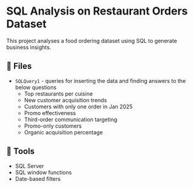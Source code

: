 # SQL Analysis on Restaurant Orders Dataset

This project analyses a food ordering dataset using SQL to generate business insights.

## 📂 Files

- `SQLQuery1` - queries for inserting the data and finding answers to the below questions  
  - Top restaurants per cuisine
  - New customer acquisition trends
  - Customers with only one order in Jan 2025
  - Promo effectiveness
  - Third-order communication targeting
  - Promo-only customers
  - Organic acquisition percentage

## 🔧 Tools

- SQL Server
- SQL window functions
- Date-based filters

